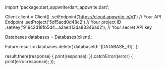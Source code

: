 import 'package:dart_appwrite/dart_appwrite.dart';

Client client = Client()
  .setEndpoint('https://cloud.appwrite.io/v1') // Your API Endpoint
  .setProject('5df5acd0d48c2') // Your project ID
  .setKey('919c2d18fb5d4...a2ae413da83346ad2'); // Your secret API key

Databases databases = Databases(client);

Future result = databases.delete(
  databaseId: '[DATABASE_ID]',
);

result.then((response) {
  print(response);
}).catchError((error) {
  print(error.response);
});
